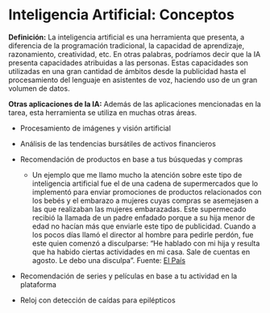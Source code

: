 # Inteligencia Artificial: Conceptos

**Definición:** La inteligencia artificial es una herramienta que presenta, a diferencia de la programación tradicional, la capacidad de aprendizaje, razonamiento, creatividad, etc. En otras palabras, podríamos decir que la IA presenta capacidades atribuidas a las personas. Estas capacidades son utilizadas en una gran cantidad de ámbitos desde la publicidad hasta el procesamiento del lenguaje en asistentes de voz, haciendo uso de un gran volumen de datos.

**Otras aplicaciones de la IA:** Además de las aplicaciones mencionadas en la tarea, esta herramienta se utiliza en muchas otras áreas.

- Procesamiento de imágenes y visión artificial

- Análisis de las tendencias bursátiles de activos financieros

- Recomendación de productos en base a tus búsquedas y compras
  - Un ejemplo que me llamo mucho la atención sobre este tipo de inteligencia artificial fue el de una cadena de supermercados que lo implementó para enviar promociones de productos relacionados con los bebés y el embarazo a mujeres cuyas compras se asemejasen a las que realizaban las mujeres embarazadas. Este supermecado recibió la llamada de un padre enfadado porque a su hija menor de edad no hacían más que enviarle este tipo de publicidad. Cuando a los pocos días llamó el director al hombre para pedirle perdón, fue este quien comenzó a disculparse: “He hablado con mi hija y resulta que ha habido ciertas actividades en mi casa. Sale de cuentas en agosto. Le debo una disculpa”. Fuente: [El País](https://elpais.com/elpais/2015/08/11/icon/1439304143_858615.html)
 
- Recomendación de series y películas en base a tu actividad en la plataforma

- Reloj con detección de caídas para epilépticos
